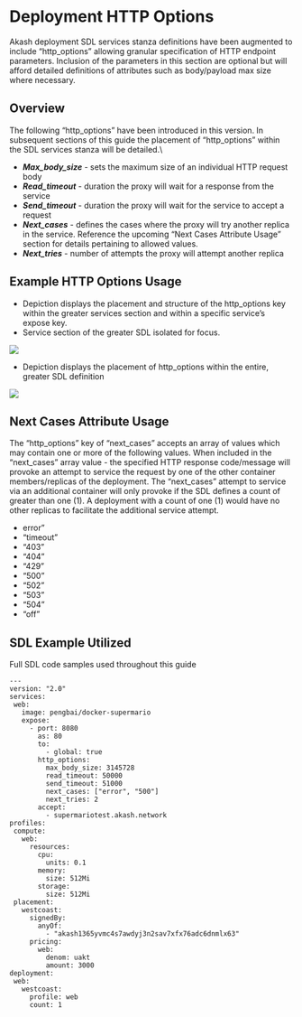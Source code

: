 # Deployment HTTP Options

Akash deployment SDL services stanza definitions have been augmented to include “http\_options” allowing granular specification of HTTP endpoint parameters.  Inclusion of the parameters in this section are optional but will afford detailed definitions of attributes such as body/payload max size where necessary.

## **Overview**

The following “http\_options” have been introduced in this version.  In subsequent sections of this guide the placement of “http\_options” within the SDL services stanza will be detailed.\


* _**Max\_body\_size**_ - sets the maximum size of an individual HTTP request body
* _**Read\_timeout**_ - duration the proxy will wait for a response from the service&#x20;
* _**Send\_timeout**_ - duration the proxy will wait for the service to accept a request
* _**Next\_cases**_ - defines the cases where the proxy will try another replica in the service.  Reference the upcoming “Next Cases Attribute Usage” section for details pertaining to allowed values.
* _**Next\_tries**_ - number of attempts the proxy will attempt another replica

## **Example HTTP Options Usage**

* Depiction displays the placement and structure of the http\_options key within the greater services section and within a specific service’s expose key.
* Service section of the greater SDL isolated for focus.

![](https://lh4.googleusercontent.com/oXXBUSlWyFomOTKfA0z38maeEkdc-Y264KAukd0bnLByiQRDB6l3Qwa43jYmfk-Q4N6CXC7p5PPwqSobCOuVBKlaQUko9HTAJU1SJq\_Yyv6AOgv2Z3dKOlQxkoHwJ-yyMv0eRy\_e=s0)



* Depiction displays the placement of http\_options within the entire, greater SDL definition

![](https://lh3.googleusercontent.com/cOrxEtOvXzyhPHbEpA\_DI06km8v627RJZEmGlPFqE41k8N5I53DBGsEi3lXbxYewvjCUiN9fP9qItPC5E0zNOV8jkQYrl2sIREPnafu\_k9zleNN1HKSYboFQR40U01o\_P22limIC=s0)

## **Next Cases Attribute Usage**

The “http\_options” key of “next\_cases” accepts an array of values which may contain one or more of the following values.  When included in the “next\_cases” array value - the specified HTTP response code/message will provoke an attempt to service the request by one of the other container members/replicas of the deployment.  The “next\_cases” attempt to service via an additional container will only provoke if the SDL defines a count of greater than one (1).  A deployment with a count of one (1) would have no other replicas to facilitate the additional service attempt.&#x20;

* error”
* “timeout”
* “403”
* “404”
* “429”
* “500”
* “502”
* “503”
* “504”
* “off”

## **SDL Example Utilized**

Full SDL code samples used throughout this guide

```
---
version: "2.0"
services:
 web:
   image: pengbai/docker-supermario
   expose:
     - port: 8080
       as: 80
       to:
         - global: true
       http_options:
         max_body_size: 3145728
         read_timeout: 50000
         send_timeout: 51000
         next_cases: ["error", "500"]
         next_tries: 2
       accept:
         - supermariotest.akash.network
profiles:
 compute:
   web:
     resources:
       cpu:
         units: 0.1
       memory:
         size: 512Mi
       storage:
         size: 512Mi
 placement:
   westcoast:
     signedBy:
       anyOf:
         - "akash1365yvmc4s7awdyj3n2sav7xfx76adc6dnmlx63"
     pricing:
       web:
         denom: uakt
         amount: 3000
deployment:
 web:
   westcoast:
     profile: web
     count: 1
```
